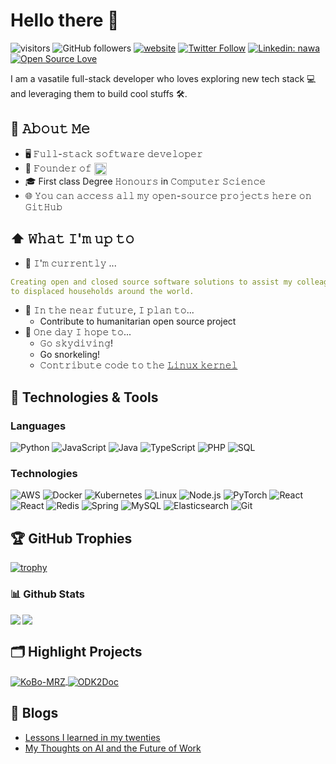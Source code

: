 <!-- [<img src="https://raw.githubusercontent.com/Raymo111/Raymo111/master/intro.gif" alt="👋 Hi there! I'm (nawaa(augus|tine Li)|https://nawaaugustine.com/)" title="👋 Hi there! I'm (nawa(augus|tine Li)|https://nawaaugustine.com/)"/>]([https://raymond.li/](https://nawaaugustine.com/)) -->

# Hello there 👋

![visitors](https://visitor-badge.laobi.icu/badge?page_id=nawaaugustine&color=00cf00)
![GitHub followers](https://img.shields.io/github/followers/nawaaugustine?label=Follow&style=social)
[![website](https://img.shields.io/badge/Website-46a2f1.svg?&style=flat-square&logo=Google-Chrome&logoColor=white&link=https://nawaaugustine.com/)](https://nawaaugustine.com/)
[![Twitter Follow](https://img.shields.io/twitter/follow/misteranmol?label=Follow)](https://twitter.com/intent/follow?screen_name=nawaaugustine)
[![Linkedin: nawa](https://img.shields.io/badge/-nawa-blue?style=flat-square&logo=Linkedin&logoColor=white&link=https://www.linkedin.com/in/nawa-augustine-iii-817b5764/)](https://www.linkedin.com/in/nawa-augustine-iii-817b5764/)
[![Open Source Love](https://badges.frapsoft.com/os/v1/open-source.svg?v=102)](https://github.com/ellerbrock/open-source-badge/)

I am a vasatile full-stack developer who loves exploring new tech stack 💻 and leveraging them to build cool stuffs 🛠️.

## :book: 𝙰𝚋𝚘𝚞𝚝 𝙼𝚎
- 🖥 𝙵𝚞𝚕𝚕-𝚜𝚝𝚊𝚌𝚔 𝚜𝚘𝚏𝚝𝚠𝚊𝚛𝚎 𝚍𝚎𝚟𝚎𝚕𝚘𝚙𝚎𝚛
- 💼 𝙵𝚘𝚞𝚗𝚍𝚎𝚛 𝚘𝚏 [<img src="https://evanasoftware.com/wp-content/uploads/2022/08/Logo-Landscape.png" height="20em" align="center" alt="augustinenawa" title="augustinenawa"/>](https://evanasoftware.com)
- 🎓 First class Degree 𝙷𝚘𝚗𝚘𝚞𝚛𝚜 in 𝙲𝚘𝚖𝚙𝚞𝚝𝚎𝚛 𝚂𝚌𝚒𝚎𝚗𝚌𝚎
- 🌐 𝚈𝚘𝚞 𝚌𝚊𝚗 𝚊𝚌𝚌𝚎𝚜𝚜 𝚊𝚕𝚕 𝚖𝚢 𝚘𝚙𝚎𝚗-𝚜𝚘𝚞𝚛𝚌𝚎 𝚙𝚛𝚘𝚓𝚎𝚌𝚝𝚜 𝚑𝚎𝚛𝚎 𝚘𝚗 𝙶𝚒𝚝𝙷𝚞𝚋

## ⬆ 𝚆𝚑𝚊𝚝 𝙸'𝚖 𝚞𝚙 𝚝𝚘
- 🔨 𝙸'𝚖 𝚌𝚞𝚛𝚛𝚎𝚗𝚝𝚕𝚢 ...
```yaml
Creating open and closed source software solutions to assist my colleagues who provide life-saving assistance 
to displaced households around the world.
```
- 🎯 𝙸𝚗 𝚝𝚑𝚎 𝚗𝚎𝚊𝚛 𝚏𝚞𝚝𝚞𝚛𝚎, 𝙸 𝚙𝚕𝚊𝚗 𝚝𝚘...
	- Contribute to humanitarian open source project 
- 🤞 𝙾𝚗𝚎 𝚍𝚊𝚢 𝙸 𝚑𝚘𝚙𝚎 𝚝𝚘...
	- 𝙶𝚘 𝚜𝚔𝚢𝚍𝚒𝚟𝚒𝚗𝚐!
	- Go snorkeling!
	- 𝙲𝚘𝚗𝚝𝚛𝚒𝚋𝚞𝚝𝚎 𝚌𝚘𝚍𝚎 𝚝𝚘 𝚝𝚑𝚎 [𝙻𝚒𝚗𝚞𝚡 𝚔𝚎𝚛𝚗𝚎𝚕](https://github.com/torvalds/linux)

## 🔧 Technologies & Tools
### Languages

![Python](https://img.shields.io/badge/-Python-000?&logo=Python)
![JavaScript](https://img.shields.io/badge/-JavaScript-000?&logo=JavaScript)
![Java](https://img.shields.io/badge/-Java-000?&logo=Java&logoColor=007396)
![TypeScript](https://img.shields.io/badge/-TypeScript-000?&logo=TypeScript)
![PHP](https://img.shields.io/badge/-php-000?&logo=Php)
![SQL](https://img.shields.io/badge/-SQL-000?&logo=MySQL)

### Technologies

![AWS](https://img.shields.io/badge/-AWS-000?&logo=Amazon-AWS&logoColor=F90)
![Docker](https://img.shields.io/badge/-Docker-000?&logo=Docker)
![Kubernetes](https://img.shields.io/badge/-Kubernetes-000?&logo=Kubernetes)
![Linux](https://img.shields.io/badge/-Linux-000?&logo=Linux)
![Node.js](https://img.shields.io/badge/-Node.js-000?&logo=node.js)
![PyTorch](https://img.shields.io/badge/-PyTorch-000?&logo=PyTorch)
![React](https://img.shields.io/badge/-React-000?&logo=React)
![React](https://img.shields.io/badge/-Angular-000?&logo=Angular)
![Redis](https://img.shields.io/badge/-Redis-000?&logo=Redis)
![Spring](https://img.shields.io/badge/-Spring-000?&logo=Spring)
![MySQL](https://img.shields.io/badge/-MySQL-000?&logo=mysql)
![Elasticsearch](https://img.shields.io/badge/Elasticsearch-000?&logo=elasticsearch)
![Git](https://img.shields.io/badge/-Git-000?&logo=git)

## 🏆 GitHub Trophies

[![trophy](https://github-profile-trophy.vercel.app/?username=nawaaugustine&theme=nord&column=7)](https://github.com/ryo-ma/github-profile-trophy)


### 📊 Github Stats
<img align="left" src="https://github-readme-stats.vercel.app/api?username=nawaaugustine&show_icons=true&count_private=true&theme=dark" />
<img src="https://github-readme-stats.vercel.app/api/top-langs/?username=nawaaugustine&layout=compact&count_private=true&theme=transparent" />

<!-- ## 🔔 𝙼𝚢 𝙻𝚊𝚝𝚎𝚜𝚝 𝙶𝚒𝚝𝙷𝚞𝚋 𝙼𝚎𝚝𝚛𝚒𝚌𝚜 -->

## 🗂️ Highlight Projects

<a href="https://github.com/nawaaugustine/kobo-mrz">
  <img align="center" src="https://github-readme-stats.vercel.app/api/pin/?username=nawaaugustine&repo=kobo-mrz&show_icons=true&line_height=27&title_color=6aa6f8&text_color=8a919a&icon_color=6aa6f8&bg_color=22272e" alt="KoBo-MRZ" />
</a>

<a href="https://github.com/nawaaugustine/ODK2Doc">
  <img align="center" src="https://github-readme-stats.vercel.app/api/pin/?username=nawaaugustine&repo=ODK2Doc&show_icons=true&line_height=27&title_color=6aa6f8&text_color=8a919a&icon_color=6aa6f8&bg_color=22272e" alt="ODK2Doc" />
</a>

## 📝 Blogs
- [Lessons I learned in my twenties](https://medium.com/@ocjpnawa/lessons-i-learned-in-my-twenties-4ed3afce6b75)
- [My Thoughts on AI and the Future of Work](https://medium.com/@ocjpnawa/my-thoughts-on-ai-and-the-future-of-work-92d0dc364974)
